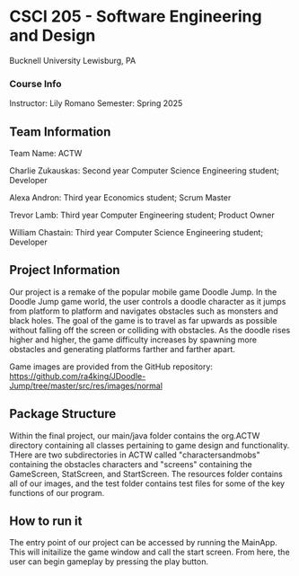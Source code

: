 # CSCI 205 - Software Engineering and Design
Bucknell University
Lewisburg, PA

### Course Info
Instructor: Lily Romano
Semester: Spring 2025


## Team Information
Team Name: ACTW

Charlie Zukauskas: Second year Computer Science Engineering student; Developer

Alexa Andron: Third year Economics student; Scrum Master

Trevor Lamb: Third year Computer Engineering student; Product Owner

William Chastain: Third year Computer Science Engineering student; Developer

## Project Information
Our project is a remake of the popular mobile game Doodle Jump. In the Doodle Jump game
world, the user controls a doodle character as it jumps from platform to platform and navigates
obstacles such as monsters and black holes. The goal of the game is to travel as far upwards as possible 
without falling off the screen or colliding with obstacles. As the doodle rises higher and higher, the game difficulty
increases by spawning more obstacles and generating platforms farther and farther apart.

Game images are provided from the GitHub repository: https://github.com/ra4king/JDoodle-Jump/tree/master/src/res/images/normal

## Package Structure
Within the final project, our main/java folder contains the org.ACTW directory
containing all classes pertaining to game design and functionality. THere are two subdirectories
in ACTW called "charactersandmobs" containing the obstacles characters and "screens" containing the 
GameScreen, StatScreen, and StartScreen. The resources folder contains all of our images, and the test folder 
contains test files for some of the key functions of our program.

## How to run it
The entry point of our project can be accessed by running the MainApp. This will initailize the game window and call the
start screen. From here, the user can begin gameplay by pressing the play button.